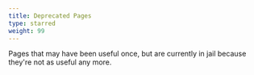 ```yaml
---
title: Deprecated Pages
type: starred
weight: 99
---
```


Pages that may have been useful once, but are currently in jail because they're not as useful any more.